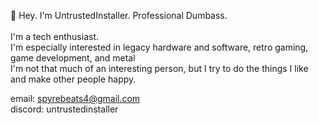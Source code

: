 👋 Hey. I'm UntrustedInstaller. Professional Dumbass. <br>
<br>
I'm a tech enthusiast. <br>
I'm especially interested in legacy hardware and software, retro gaming, game development, and metal <br>
I'm not that much of an interesting person, but I try to do the things I like and make other people happy.

email: spyrebeats4@gmail.com  <br>
discord: untrustedinstaller <br>
